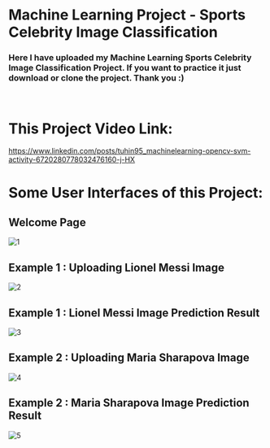 # Machine Learning Project - Sports Celebrity Image Classification

### Here I have uploaded my Machine Learning Sports Celebrity Image Classification Project. If you want to practice it just download or clone the project. Thank you :)
<br/>

# This Project Video Link:

https://www.linkedin.com/posts/tuhin95_machinelearning-opencv-svm-activity-6720280778032476160-j-HX
<br/>
#

# Some User Interfaces of this Project:

## Welcome Page
![1](https://user-images.githubusercontent.com/50451175/92142106-efb51e80-ee45-11ea-900c-24a7c08519bf.PNG)

## Example 1 : Uploading Lionel Messi Image 
![2](https://user-images.githubusercontent.com/50451175/92142112-f17ee200-ee45-11ea-8dc9-391033279124.PNG)

## Example 1 : Lionel Messi Image Prediction Result
![3](https://user-images.githubusercontent.com/50451175/92142114-f2177880-ee45-11ea-882b-61fb024fbf1b.PNG)

## Example 2 : Uploading Maria Sharapova Image 
![4](https://user-images.githubusercontent.com/50451175/92142116-f2b00f00-ee45-11ea-96e7-b4177d3b7076.PNG)

## Example 2 : Maria Sharapova Image Prediction Result
![5](https://user-images.githubusercontent.com/50451175/92142118-f348a580-ee45-11ea-8e53-d4bdca83b16d.PNG)
